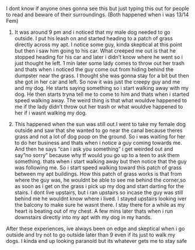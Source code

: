 I dont know if anyone ones gonna see this but just typing this out for people to read and beware of their surroundings.
(Both happened when i was 13/14 Fem)

1) It was around 9 pm and i noticed that my male dog needed to go outside. I put his leash on and started heading to a patch of grass directly across my apt. I notice some guy, kinda skeptical at this point but then i saw him going to his car. What creeped me out is that he stopped heading for his car and later i didn’t know where he went so i just thought he left. 1 min later some lady comes to throw out her trash and thats when i noticed the guy come out from hiding behind the dumpster near the grass. I thought she was gonna stay for a bit but then she got in her car and left. So now it was just the creepy guy and me and my dog. He starts saying something so i start walking away with my dog. He then starts tryna tell me to come to him and thats when i started speed walking away. The weird thing is that what wouldve happened to me if the lady didn’t throw out her trash or what wouldve happened to her if i wasnt walking my dog.

2) This happened when the sun was still out.I went to take my female dog outside and saw that she wanted to go near the canal because theres grass and not a lot of dog poop on the ground. So i was waiting for her to do her business and thats when i notice a guy coming towards me. And then he says “can i ask you something” i get weirded out and say”no sorry” because why tf would you go up to a teen to ask them something. thats when i start walking away but then notice that the guy was following me. So i start speed walking toward this patch of grass between my apt buildings. How this patch of grass works is that from where the guy was, he wouldnt be able to see me  behind the corner,so as soon as i get on the grass i pick up my dog and start darting for the stairs. I dont live upstairs, but i ran upstairs so incase the guy was still behind me he wouldnt know where i lived. I stayed upstairs looking iver the balcony to make sure he wasnt there. I stay there for a while as my heart is beating out of my chest. A few mins later thats when i run downstairs directly into my apt with my dog in my hands.

After these experiences, ive always been on edge and skeptical when i go outside and try not to go outside later than 9 even if its just to walk my dogs. I kinda end up looking paranoid but its whatever gets me to stay safe